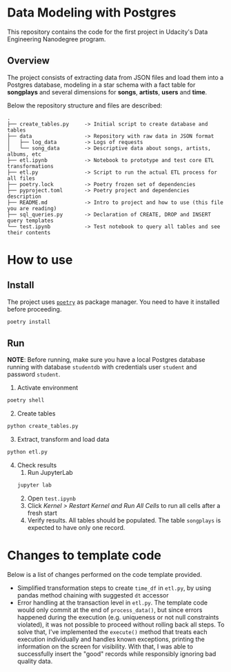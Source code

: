 # Data Modeling with Postgres
This repository contains the code for the first project in Udacity's Data Engineering Nanodegree program.

## Overview
The project consists of extracting data from JSON files and load them into a Postgres database, modeling in a star schema with a fact table for **songplays** and several dimensions for **songs**, **artists**, **users** and **time**.

Below the repository structure and files are described:
```
.
├── create_tables.py     -> Initial script to create database and tables
├── data                 -> Repository with raw data in JSON format
│   ├── log_data         -> Logs of requests
│   └── song_data        -> Descriptive data about songs, artists, albums, etc
├── etl.ipynb            -> Notebook to prototype and test core ETL transformations
├── etl.py               -> Script to run the actual ETL process for all files
├── poetry.lock          -> Poetry frozen set of dependencies
├── pyproject.toml       -> Poetry project and dependencies description
├── README.md            -> Intro to project and how to use (this file you are reading)
├── sql_queries.py       -> Declaration of CREATE, DROP and INSERT query templates
└── test.ipynb           -> Test notebook to query all tables and see their contents
```

# How to use
## Install
The project uses [`poetry`](https://python-poetry.org/) as package manager. You need to have it installed before proceeding.

```bash
poetry install
```

## Run
**NOTE**: Before running, make sure you have a local Postgres database running with database `studentdb` with credentials user `student` and password `student`.

1. Activate environment
```bash
poetry shell
```

2. Create tables
```bash
python create_tables.py
```

3. Extract, transform and load data
```bash
python etl.py
```

4. Check results
    1. Run JupyterLab
    ```bash
    jupyter lab
    ```
    2. Open `test.ipynb`
    3. Click _Kernel > Restart Kernel and Run All Cells_ to run all cells after a fresh start
    4. Verify results. All tables should be populated. The table `songplays` is expected to have only one record.

# Changes to template code
Below is a list of changes performed on the code template provided.

- Simplified transformation steps to create `time_df` in `etl.py`, by using pandas method chaining with suggested `dt` accessor
- Error handling at the transaction level in `etl.py`. The template code would only commit at the end of `process_data()`, but since errors happened during the execution (e.g. uniqueness or not null constraints violated), it was not possible to proceed without rolling back all steps. To solve that, I've implemented the `execute()` method that treats each execution individually and handles known exceptions, printing the information on the screen for visibility. With that, I was able to successfully insert the "good" records while responsibly ignoring bad quality data.
